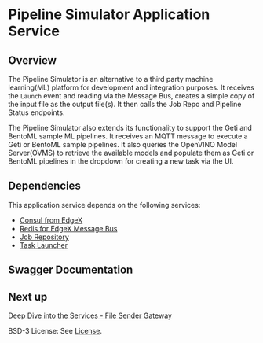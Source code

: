 # Pipeline Simulator Application Service

## Overview
The Pipeline Simulator is an alternative to a third party machine learning(ML) platform for development and integration purposes.
It receives the `Launch` event and reading via the Message Bus, creates a simple copy of the input file as the output
file(s). It then calls the Job Repo and Pipeline Status endpoints.

The Pipeline Simulator also extends its functionality to support the Geti and BentoML sample ML pipelines.
It receives an MQTT message to execute a Geti or BentoML sample pipelines. It also queries the OpenVINO Model Server(OVMS) to retrieve the available models and populate them as Geti or BentoML pipelines in the dropdown for creating a new task via the UI.

## Dependencies
This application service depends on the following services:

- [Consul from EdgeX](https://docs.edgexfoundry.org/2.3/security/Ch-Secure-Consul/)
- [Redis for EdgeX Message Bus](https://docs.edgexfoundry.org/2.3/microservices/general/messagebus/#redis-pubsub)
- [Job Repository](./ms-job-repository.md)
- [Task Launcher](./as-task-launcher.md)

## Swagger Documentation

<swagger-ui src="./api-definitions/as-pipeline-sim.yaml"/>

## Next up

[Deep Dive into the Services - File Sender Gateway](./as-file-sender-gateway.md)

BSD-3 License: See [License](../LICENSE.md).
